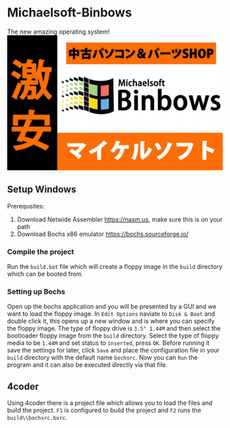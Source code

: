 # Michaelsoft-Binbows
The new amazing operating system!
![binbows](https://raw.githubusercontent.com/Aleman778/Michaelsoft-Binbows/main/banner.jpg)

## Setup Windows
Prerequsites:
1. Download Netwide Assembler https://nasm.us, make sure this is on your path
2. Download Bochs x86 emulator https://bochs.sourceforge.io/

### Compile the project
Run the `build.bat` file which will create a floppy image in the `build` directory
which can be booted from.

### Setting up Bochs
Open up the bochs application and you will be presented by a GUI and we want
to load the floppy image.
In `Edit Options` naviate to `Disk & Boot` and double click it, this opens up a new
window and is where you can specify the floppy image.
The type of floppy drive is `3.5" 1.44M` and then select the bootloader floppy image
from the `build` directory.
Select the type of floppy media to be `1.44M` and set status to `inserted`,
press `OK`.
Before running it save the settings for later, click `Save` and place the
configuration file in your `build` directory with the default name `bochsrc`.
Now you can `Run` the program and it can also be executed directly via that file.

## 4coder
Using 4coder there is a project file which allows you to load the files
and build the project. `F1` is configured to build the project and
`F2` runs the `build\\bochsrc.bxrc`.
